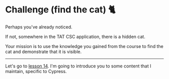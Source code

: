 # Challenge (find the cat) 🐈

Perhaps you've already noticed.

If not, somewhere in the TAT CSC application, there is a hidden cat.

Your mission is to use the knowledge you gained from the course to find the cat and demonstrate that it is visible.

___

Let's go to [lesson 14](./14.md). I'm going to introduce you to some content that I maintain, specific to Cypress.
